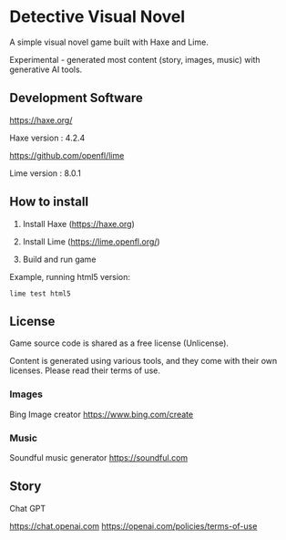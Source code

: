 # Detective Visual Novel

A simple visual novel game built with Haxe and Lime.

Experimental - generated most content (story, images, music) with generative AI tools.

## Development Software

https://haxe.org/

Haxe version : 4.2.4

https://github.com/openfl/lime

Lime version : 8.0.1

## How to install

1. Install Haxe (https://haxe.org)

2. Install Lime (https://lime.openfl.org/)

3. Build and run game

Example, running html5 version:

```
lime test html5
```

## License

Game source code is shared as a free license (Unlicense).

Content is generated using various tools, and they come with their own licenses. Please read their terms of use.

### Images

Bing Image creator
https://www.bing.com/create

### Music

Soundful music generator
https://soundful.com

## Story

Chat GPT

https://chat.openai.com
https://openai.com/policies/terms-of-use


